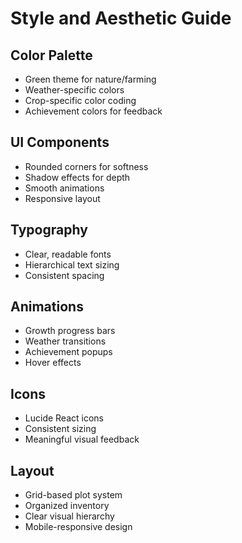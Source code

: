 # Style and Aesthetic Guide

## Color Palette
- Green theme for nature/farming
- Weather-specific colors
- Crop-specific color coding
- Achievement colors for feedback

## UI Components
- Rounded corners for softness
- Shadow effects for depth
- Smooth animations
- Responsive layout

## Typography
- Clear, readable fonts
- Hierarchical text sizing
- Consistent spacing

## Animations
- Growth progress bars
- Weather transitions
- Achievement popups
- Hover effects

## Icons
- Lucide React icons
- Consistent sizing
- Meaningful visual feedback

## Layout
- Grid-based plot system
- Organized inventory
- Clear visual hierarchy
- Mobile-responsive design